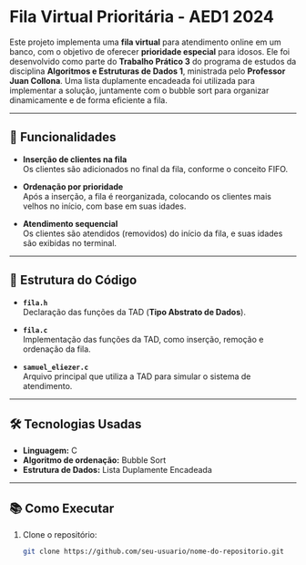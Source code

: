 # Fila Virtual Prioritária - AED1 2024

Este projeto implementa uma **fila virtual** para atendimento online em um banco, com o objetivo de oferecer **prioridade especial** para idosos. Ele foi desenvolvido como parte do **Trabalho Prático 3** do programa de estudos da disciplina **Algoritmos e Estruturas de Dados 1**, ministrada pelo **Professor Juan Collona**.
Uma lista duplamente encadeada foi utilizada para implementar a solução, juntamente com o bubble sort para organizar dinamicamente e de forma eficiente a fila.

---

## 🔧 **Funcionalidades**

- **Inserção de clientes na fila**  
  Os clientes são adicionados no final da fila, conforme o conceito FIFO.

- **Ordenação por prioridade**  
  Após a inserção, a fila é reorganizada, colocando os clientes mais velhos no início, com base em suas idades.

- **Atendimento sequencial**  
  Os clientes são atendidos (removidos) do início da fila, e suas idades são exibidas no terminal.

---

## 📁 **Estrutura do Código**

- **`fila.h`**  
  Declaração das funções da TAD (**Tipo Abstrato de Dados**).

- **`fila.c`**  
  Implementação das funções da TAD, como inserção, remoção e ordenação da fila.

- **`samuel_eliezer.c`**  
  Arquivo principal que utiliza a TAD para simular o sistema de atendimento.

---

## 🛠 **Tecnologias Usadas**

- **Linguagem:** C  
- **Algoritmo de ordenação:** Bubble Sort  
- **Estrutura de Dados:** Lista Duplamente Encadeada  

---

## 📚 **Como Executar**

1. Clone o repositório:  
   ```bash
   git clone https://github.com/seu-usuario/nome-do-repositorio.git
